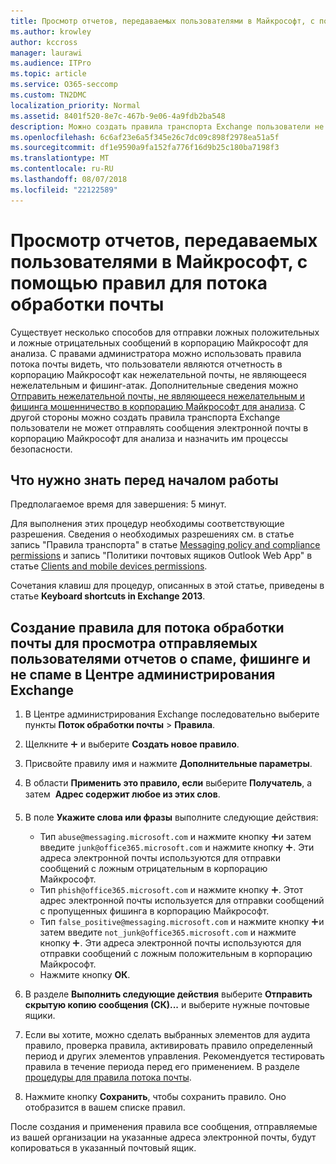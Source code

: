 ```yaml
---
title: Просмотр отчетов, передаваемых пользователями в Майкрософт, с помощью правил для потока обработки почты
ms.author: krowley
author: kccross
manager: laurawi
ms.audience: ITPro
ms.topic: article
ms.service: O365-seccomp
ms.custom: TN2DMC
localization_priority: Normal
ms.assetid: 8401f520-8e7c-467b-9e06-4a9fdb2ba548
description: Можно создать правила транспорта Exchange пользователи не может отправлять сообщения электронной почты в корпорацию Майкрософт для анализа и назначить им процессы безопасности
ms.openlocfilehash: 6c6af23e6a5f345e26c7dc09c898f2978ea51a5f
ms.sourcegitcommit: df1e9590a9fa152fa776f16d9b25c180ba7198f3
ms.translationtype: MT
ms.contentlocale: ru-RU
ms.lasthandoff: 08/07/2018
ms.locfileid: "22122589"
---
```

# <a name="use-mail-flow-rules-to-see-what-your-users-are-reporting-to-microsoft"></a>Просмотр отчетов, передаваемых пользователями в Майкрософт, с помощью правил для потока обработки почты

Существует несколько способов для отправки ложных положительных и ложные отрицательных сообщений в корпорацию Майкрософт для анализа. С правами администратора можно использовать правила потока почты видеть, что пользователи являются отчетность в корпорацию Майкрософт как нежелательной почты, не являющееся нежелательным и фишинг-атак. Дополнительные сведения можно [Отправить нежелательной почты, не являющееся нежелательным и фишинга мошенничество в корпорацию Майкрософт для анализа](submit-spam-non-spam-and-phishing-scam-messages-to-microsoft-for-analysis.md). С другой стороны можно создать правила транспорта Exchange пользователи не может отправлять сообщения электронной почты в корпорацию Майкрософт для анализа и назначить им процессы безопасности.
  
## <a name="what-do-you-need-to-know-before-you-begin"></a>Что нужно знать перед началом работы

Предполагаемое время для завершения: 5 минут.
  
Для выполнения этих процедур необходимы соответствующие разрешения. Сведения о необходимых разрешениях см. в статье запись "Правила транспорта" в статье [Messaging policy and compliance permissions](http://technet.microsoft.com/library/ec4d3b9f-b85a-4cb9-95f5-6fc149c3899b.aspx) и запись "Политики почтовых ящиков Outlook Web App" в статье [Clients and mobile devices permissions](http://technet.microsoft.com/library/57eca42a-5a7f-4c65-89f0-7a84f2dbea19.aspx). 
  
Сочетания клавиш для процедур, описанных в этой статье, приведены в статье **Keyboard shortcuts in Exchange 2013**.
  
## <a name="use-the-eac-to-create-a-mail-flow-rule-to-view-users-manual-junk-phishing-and-not-junk-reports"></a>Создание правила для потока обработки почты для просмотра отправляемых пользователями отчетов о спаме, фишинге и не спаме в Центре администрирования Exchange

1. В Центре администрирования Exchange последовательно выберите пункты **Поток обработки почты** \> **Правила**.
    
2. Щелкните ![Значок добавления](media/ITPro-EAC-AddIcon.png) и выберите **Создать новое правило**.
    
3. Присвойте правилу имя и нажмите **Дополнительные параметры**.
    
4. В области **Применить это правило, если** выберите **Получатель**, а затем  **Адрес содержит любое из этих слов**.
    
5. В поле **Укажите слова или фразы** выполните следующие действия: 
    - Тип `abuse@messaging.microsoft.com` и нажмите кнопку ![добавить значок](media/ITPro-EAC-AddIcon.png)и затем введите `junk@office365.microsoft.com` и нажмите кнопку ![добавить значок](media/ITPro-EAC-AddIcon.png). Эти адреса электронной почты используются для отправки сообщений с ложным отрицательным в корпорацию Майкрософт.
    - Тип `phish@office365.microsoft.com` и нажмите кнопку ![добавить значок](media/ITPro-EAC-AddIcon.png). Этот адрес электронной почты используется для отправки сообщений с пропущенных фишинга в корпорацию Майкрософт.
    - Тип `false_positive@messaging.microsoft.com` и нажмите кнопку ![добавить значок](media/ITPro-EAC-AddIcon.png)и затем введите `not_junk@office365.microsoft.com` и нажмите кнопку ![добавить значок](media/ITPro-EAC-AddIcon.png). Эти адреса электронной почты используются для отправки сообщений с ложным положительным в корпорацию Майкрософт.
    - Нажмите кнопку **ОК**.
    
6. В разделе **Выполнить следующие действия** выберите **Отправить скрытую копию сообщения (СК)...** и выберите нужные почтовые ящики. 
    
7. Если вы хотите, можно сделать выбранных элементов для аудита правило, проверка правила, активировать правило определенный период и других элементов управления. Рекомендуется тестировать правила в течение периода перед его применением. В разделе [процедуры для правила потока почты](https://docs.microsoft.com/Exchange/policy-and-compliance/mail-flow-rules/mail-flow-rule-procedures). 
    
8. Нажмите кнопку **Сохранить**, чтобы сохранить правило. Оно отобразится в вашем списке правил. 
    
После создания и применения правила все сообщения, отправляемые из вашей организации на указанные адреса электронной почты, будут копироваться в указанный почтовый ящик.
  

